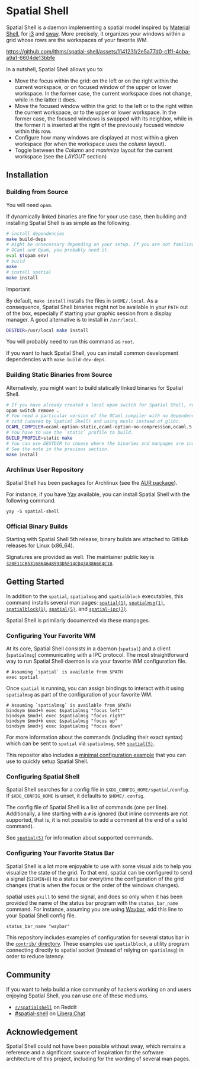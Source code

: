 # Spatial Shell

Spatial Shell is a daemon implementing a spatial model inspired by [Material
Shell][material-shell], for [i3][i3] and [sway][sway]. More precisely, it
organizes your windows within a grid whose rows are the workspaces of your
favorite WM.

https://github.com/lthms/spatial-shell/assets/1141231/2e5a77d0-c1f1-4cba-a9a1-6604de13bbfe

In a nutshell, Spatial Shell allows you to:

- Move the focus within the grid: on the left or on the right within the current
  workspace, or on focused window of the upper or lower workspace. In the
  former case, the current workspace does not change, while in the latter it
  does.
- Move the focused window within the grid: to the left or to the right within
  the current workspace, or to the upper or lower workspace. In the former case,
  the focused windows is swapped with its neighbor, while in the former it is
  inserted at the right of the previously focused window within this row.
- Configure how many windows are displayed at most within a given workspace
  (for when the workspace uses the _column_ layout).
- Toggle between the *Column* and _maximize_ layout for the current workspace
  (see the *LAYOUT* section)

## Installation

### Building from Source

You will need `opam`.

If dynamically linked binaries are fine for your use case, then
building and installing Spatial Shell is as simple as the following.

```bash
# install dependencies
make build-deps
# might be unnecessary depending on your setup. If you are not familiar with
# OCaml and Opam, you probably need it.
eval $(opam env)
# build
make
# install spatial
make install
```

> [!IMPORTANT]
> By default, `make install` installs the files in `$HOME/.local`. As a
> consequence, Spatial Shell binaries might not be available in your `PATH` out
> of the box, especially if starting your graphic session from a display
> manager. A good alternative is to install in `/usr/local`.
>
> ```bash
> DESTDIR=/usr/local make install
> ```
>
> You will probably need to run this command as `root`.

If you want to hack Spatial Shell, you can install common development
dependencies with `make build-dev-deps`.

### Building Static Binaries from Source

Alternatively, you might want to build statically linked binaries for Spatial
Shell.

```bash
# If you have already created a local opam switch for Spatial Shell, remove it.
opam switch remove .
# You need a particular version of the OCaml compiler with no dependencies to
# zstd (unused by Spatial Shell) and using muslc instead of glibc.
OCAML_COMPILER=ocaml-option-static,ocaml-option-no-compression,ocaml.5.1.1 make build-deps
# You have to use the `static` profile to build.
BUILD_PROFILE=static make
# You can use DESTDIR to choose where the binaries and manpages are installed.
# See the note in the previous section.
make install
```

### Archlinux User Repository

Spatial Shell has been packages for Archlinux (see the [AUR
package][aur]).

For instance, if you have [Yay][yay] available, you can install Spatial Shell
with the following command.

```
yay -S spatial-shell
```

### Official Binary Builds

Starting with Spatial Shell 5th release, binary builds are attached to GitHub
releases for Linux (x86_64).

Signatures are provided as well. The maintainer public key is
[`320E11CB5316864648593D5E14CD43A3866E4C18`][pubkey].

## Getting Started

In addition to the `spatial`, `spatialmsg` and `spatialblock` executables, this
command installs several man pages: [`spatial(1)`][spatial.1],
[`spatialmsg(1)`][spatialmsg.1], [`spatialblock(1)`][spatialblock.1],
[`spatial(5)`][spatial.5], and [`spatial-ipc(7)`][spatial-ipc.7].

Spatial Shell is primilarly documented via these manpages.

### Configuring Your Favorite WM

At its core, Spatial Shell consists in a daemon (`spatial`) and a client
(`spatialmsg`) communicating with a IPC protocol. The most straightforward way
to run Spatial Shell daemon is via your favorite WM configuration file.

```
# Assuming `spatial` is available from $PATH
exec spatial
```

Once `spatial` is running, you can assign bindings to interact with it using
`spatialmsg` as part of the configuration of your favorite WM.

```
# Assuming `spatialmsg` is available from $PATH
bindsym $mod+h exec $spatialmsg "focus left"
bindsym $mod+l exec $spatialmsg "focus right"
bindsym $mod+k exec $spatialmsg "focus up"
bindsym $mod+j exec $spatialmsg "focus down"
```

For more information about the commands (including their exact syntax) which
can be sent to `spatial` via `spatialmsg`, see [`spatial(5)`][spatial.5]. 

This repositor also includes a [minimal configuration example][min-config] that
you can use to quickly setup Spatial Shell.

### Configuring Spatial Shell

Spatial Shell searches for a config file in `$XDG_CONFIG_HOME/spatial/config`.
If `$XDG_CONFIG_HOME` is unset, it defaults to `$HOME/.config`.

The config file of Spatial Shell is a list of commands (one per line).
Additionally, a line starting with a `#` is ignored (but inline comments are
not supported, that is, it is not possible to add a comment at the end of a
valid command).

See [`spatial(5)`][spatial.5] for information about supported commands.

### Configuring Your Favorite Status Bar

Spatial Shell is a lot more enjoyable to use with some visual aids to help you
visualize the state of the grid. To that end, spatial can be configured to send
a signal (`SIGMIN+8`) to a status bar everytime the configuration of the grid
changes (that is when the focus or the order of the windows changes).

spatial uses `pkill` to send the signal, and does so only when it has been
provided the name of the status bar program with the `status_bar_name` command.
For instance, assuming you are using [Waybar][waybar], add this line to your
Spatial Shell config file.

```
status_bar_name "waybar"
```

This repository includes examples of configuration for several status bar in
the [`contrib/` directory][contrib-dir]. These examples use `spatialblock`, a utility program
connecting directly to spatial socket (instead of relying on `spatialmsg`) in
order to reduce latency.

## Community

If you want to help build a nice community of hackers working on and users
enjoying Spatial Shell, you can use one of these mediums.

- [`r/spatialshell`][reddit] on Reddit
- [#spatial-shell][irc] on [Libera.Chat][libera]

## Acknowledgement

Spatial Shell could not have been possible without sway, which remains a
reference and a significant source of inspiration for the software architecture
of this project, including for the wording of several man pages.

[material-shell]: https://material-shell.com/
[i3]: https://i3wm.org/
[sway]: https://swaywm.org/
[spatial.1]: https://spatial-shell.app/spatial.1.html
[spatialmsg.1]: https://spatial-shell.app/spatialmsg.1.html
[spatialblock.1]: https://spatial-shell.app/spatialblock.1.html
[spatial.5]: https://spatial-shell.app/spatial.5.html
[spatial-ipc.7]: https://spatial-shell.app/spatial-ipc.7.html
[aur]: https://aur.archlinux.org/packages/spatial-shell
[yay]: https://github.com/Jguer/yay
[min-config]: ./contrib/sway/spatial.conf
[waybar]: https://github.com/Alexays/Waybar
[contrib-dir]: ./contrib/
[pubkey]: https://soap.coffee/~lthms/files/lthms@soap.coffee.pub
[reddit]: https://www.reddit.com/r/spatialshell/
[irc]: irc://libera.chat/#spatial-shell
[libera]: https://libera.chat/
